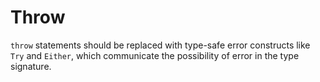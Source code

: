 # Throw

`throw` statements should be replaced with type-safe error constructs like `Try` and `Either`, which communicate the possibility of error in the type signature.
